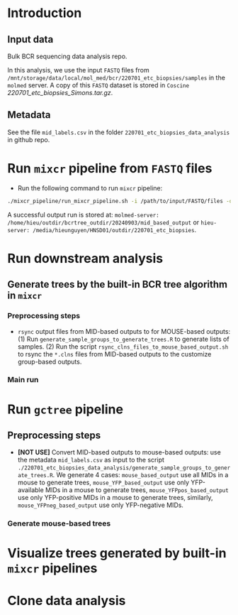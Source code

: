 # Introduction

## Input data
Bulk BCR sequencing data analysis repo. 

In this analysis, we use the input `FASTQ` files from `/mnt/storage/data/local/mol_med/bcr/220701_etc_biopsies/samples` in the `molmed` server. A copy of this `FASTQ` dataset is stored in `Coscine` *220701_etc_biopsies_Simons.tar.gz*.

## Metadata

See the file `mid_labels.csv` in the folder `220701_etc_biopsies_data_analysis` in github repo. 

# Run `mixcr` pipeline from `FASTQ` files

- Run the following command to run `mixcr` pipeline: 

```bash 
./mixcr_pipeline/run_mixcr_pipeline.sh -i /path/to/input/FASTQ/files -o /path/to/save/output -e ".fastq"
```

A successful output run is stored at: `molmed-server: /home/hieu/outdir/bcrtree_outdir/20240903/mid_based_output` or `hieu-server: /media/hieunguyen/HNSD01/outdir/220701_etc_biopsies`.

# Run downstream analysis

## Generate trees by the built-in BCR tree algorithm in `mixcr`
### Preprocessing steps
- `rsync` output files from MID-based outputs to for MOUSE-based outputs: (1) Run `generate_sample_groups_to_generate_trees.R` to generate lists of samples. (2) Run the script `rsync_clns_files_to_mouse_based_output.sh` to rsync the `*.clns` files from MID-based outputs to the customize group-based outputs.   

### Main run

# Run `gctree` pipeline 

## Preprocessing steps
- **[NOT USE]** Convert MID-based outputs to mouse-based outputs: use the metadata `mid_labels.csv` as input to the script `./220701_etc_biopsies_data_analysis/generate_sample_groups_to_generate_trees.R`. We generate 4 cases: `mouse_based_output` use all MIDs in a mouse to generate trees, `mouse_YFP_based_output` use only YFP-available MIDs in a mouse to generate trees, `mouse_YFPpos_based_output` use only YFP-positive MIDs in a mouse to generate trees, similarly, `mouse_YFPneg_based_output` use only YFP-negative MIDs. 

### Generate mouse-based trees

# Visualize trees generated by built-in `mixcr` pipelines

# Clone data analysis


